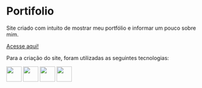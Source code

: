 # Portifolio
 Site criado com intuito de mostrar meu portfólio e informar um pouco sobre mim.

 [Acesse aqui!](https://c-alvinn.github.io/Portfolio/)

 Para a criação do site, foram utilizadas as seguintes tecnologias:
 
 <img src="https://cdn.jsdelivr.net/gh/devicons/devicon/icons/html5/html5-original.svg" height=40px width=40px/> <img src="https://cdn.jsdelivr.net/gh/devicons/devicon/icons/css3/css3-original.svg" height=40px width=40px/> <img src="https://cdn.jsdelivr.net/gh/devicons/devicon/icons/bootstrap/bootstrap-original.svg" height=40px width=40px/>  <img src="https://cdn.jsdelivr.net/gh/devicons/devicon/icons/javascript/javascript-original.svg" height=40px width=40px/>
